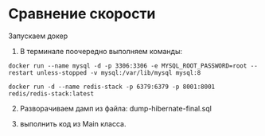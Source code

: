 # Сравнение скорости 

Запускаем докер

1. В терминале поочередно выполняем команды:

`docker run --name mysql -d -p 3306:3306 -e MYSQL_ROOT_PASSWORD=root --restart unless-stopped -v mysql:/var/lib/mysql mysql:8`

`docker run -d --name redis-stack -p 6379:6379 -p 8001:8001 redis/redis-stack:latest`

2. Разворачиваем дамп из файла: dump-hibernate-final.sql

3. выполнить код из Main класса.


